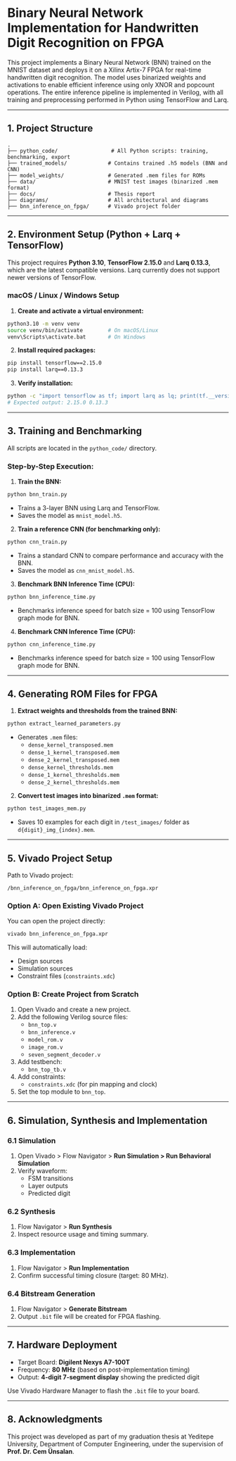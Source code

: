 # Binary Neural Network Implementation for Handwritten Digit Recognition on FPGA

This project implements a Binary Neural Network (BNN) trained on the MNIST dataset and deploys it on a Xilinx Artix-7 FPGA for real-time handwritten digit recognition. The model uses binarized weights and activations to enable efficient inference using only XNOR and popcount operations. The entire inference pipeline is implemented in Verilog, with all training and preprocessing performed in Python using TensorFlow and Larq.

---

## 1. Project Structure

```
.
├── python_code/                 # All Python scripts: training, benchmarking, export
├── trained_models/             # Contains trained .h5 models (BNN and CNN)
├── model_weights/              # Generated .mem files for ROMs
├── data/                       # MNIST test images (binarized .mem format)
├── docs/                       # Thesis report
├── diagrams/                   # All architectural and diagrams
├── bnn_inference_on_fpga/      # Vivado project folder
```

---

## 2. Environment Setup (Python + Larq + TensorFlow)

This project requires **Python 3.10**, **TensorFlow 2.15.0** and **Larq 0.13.3**, which are the latest compatible versions. Larq currently does not support newer versions of TensorFlow.

### macOS / Linux / Windows Setup

1. **Create and activate a virtual environment:**

```bash
python3.10 -m venv venv
source venv/bin/activate        # On macOS/Linux
venv\Scripts\activate.bat       # On Windows
```

2. **Install required packages:**

```bash
pip install tensorflow==2.15.0
pip install larq==0.13.3
```

3. **Verify installation:**

```bash
python -c "import tensorflow as tf; import larq as lq; print(tf.__version__, lq.__version__)"
# Expected output: 2.15.0 0.13.3
```

---

## 3. Training and Benchmarking

All scripts are located in the `python_code/` directory.

### Step-by-Step Execution:

1. **Train the BNN:**

```bash
python bnn_train.py
```

- Trains a 3-layer BNN using Larq and TensorFlow.
- Saves the model as `mnist_model.h5`.

2. **Train a reference CNN (for benchmarking only):**

```bash
python cnn_train.py
```

- Trains a standard CNN to compare performance and accuracy with the BNN.
- Saves the model as `cnn_mnist_model.h5`.

3. **Benchmark BNN Inference Time (CPU):**

```bash
python bnn_inference_time.py
```

- Benchmarks inference speed for batch size = 100 using TensorFlow graph mode for BNN.

4. **Benchmark CNN Inference Time (CPU):**

```bash
python cnn_inference_time.py
```

- Benchmarks inference speed for batch size = 100 using TensorFlow graph mode for BNN.

---

## 4. Generating ROM Files for FPGA

1. **Extract weights and thresholds from the trained BNN:**

```bash
python extract_learned_parameters.py
```

- Generates `.mem` files:
  - `dense_kernel_transposed.mem`
  - `dense_1_kernel_transposed.mem`
  - `dense_2_kernel_transposed.mem`
  - `dense_kernel_thresholds.mem`
  - `dense_1_kernel_thresholds.mem`
  - `dense_2_kernel_thresholds.mem`

2. **Convert test images into binarized `.mem` format:**

```bash
python test_images_mem.py
```

- Saves 10 examples for each digit in `/test_images/` folder as `d{digit}_img_{index}.mem`.

---

## 5. Vivado Project Setup

Path to Vivado project:
```
/bnn_inference_on_fpga/bnn_inference_on_fpga.xpr
```

### Option A: Open Existing Vivado Project

You can open the project directly:

```bash
vivado bnn_inference_on_fpga.xpr
```

This will automatically load:
- Design sources
- Simulation sources
- Constraint files (`constraints.xdc`)
  

### Option B: Create Project from Scratch 

1. Open Vivado and create a new project.
2. Add the following Verilog source files:
    - `bnn_top.v`
    - `bnn_inference.v`
    - `model_rom.v`
    - `image_rom.v`
    - `seven_segment_decoder.v`
3. Add testbench:
    - `bnn_top_tb.v`
4. Add constraints:
    - `constraints.xdc` (for pin mapping and clock)
5. Set the top module to `bnn_top`.

---

## 6. Simulation, Synthesis and Implementation

### 6.1 Simulation

1. Open Vivado > Flow Navigator > **Run Simulation > Run Behavioral Simulation**
2. Verify waveform:
   - FSM transitions
   - Layer outputs
   - Predicted digit

### 6.2 Synthesis

1. Flow Navigator > **Run Synthesis**
2. Inspect resource usage and timing summary.

### 6.3 Implementation

1. Flow Navigator > **Run Implementation**
2. Confirm successful timing closure (target: 80 MHz).

### 6.4 Bitstream Generation

1. Flow Navigator > **Generate Bitstream**
2. Output `.bit` file will be created for FPGA flashing.

---

## 7. Hardware Deployment

- Target Board: **Digilent Nexys A7-100T**
- Frequency: **80 MHz** (based on post-implementation timing)
- Output: **4-digit 7-segment display** showing the predicted digit

Use Vivado Hardware Manager to flash the `.bit` file to your board.

---

## 8. Acknowledgments

This project was developed as part of my graduation thesis at Yeditepe University, Department of Computer Engineering, under the supervision of **Prof. Dr. Cem Ünsalan**.


